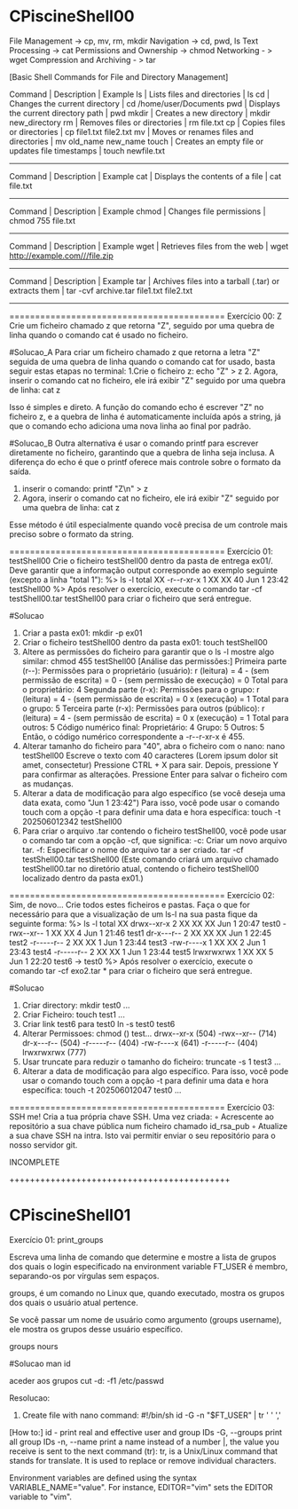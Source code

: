 # CPiscineShell00

File Management -> cp, mv, rm, mkdir
Navigation -> cd, pwd, ls
Text Processing -> cat
Permissions and Ownership -> chmod
Networking - > wget
Compression and Archiving - > tar

[Basic Shell Commands for File and Directory Management]

Command	| Description	                                          | Example
ls	    | Lists files and directories	                          | ls
cd	    | Changes the current directory	                        | cd /home/user/Documents
pwd	    | Displays the current directory path                   | pwd
mkdir	  | Creates a new directory	                              | mkdir new_directory
rm	    | Removes files or directories	                        | rm file.txt
cp	    | Copies files or directories	                          | cp file1.txt file2.txt
mv	    | Moves or renames files and directories                | mv old_name new_name
touch   | Creates an empty file or updates file timestamps      | touch newfile.txt
__________________________________________________________________________________________________________

Command	| Description	                                          | Example
cat	    | Displays the contents of a file	                      | cat file.txt
__________________________________________________________________________________________________________

Command	| Description	                                          | Example
chmod	  | Changes file permissions	                            | chmod 755 file.txt
__________________________________________________________________________________________________________

Command	| Description	                                          | Example
wget    |	Retrieves files from the web	                        | wget http://example.com///file.zip
__________________________________________________________________________________________________________

Command	| Description	                                          | Example
tar	    | Archives files into a tarball (.tar) or extracts them	| tar -cvf archive.tar file1.txt file2.txt
__________________________________________________________________________________________________________

==========================================
Exercício 00: Z
Crie um ficheiro chamado z que retorna "Z", seguido por uma quebra de linha quando o comando cat é usado no ficheiro.


#Solucao_A
Para criar um ficheiro chamado z que retorna a letra "Z" seguida de uma quebra de linha quando o comando cat for usado, basta seguir estas etapas no terminal:
  1.Crie o ficheiro z:
  echo "Z" > z
  2. Agora, inserir o comando cat no ficheiro, ele irá exibir "Z" seguido por uma quebra de linha:
  cat z

Isso é simples e direto. 
A função do comando echo é escrever "Z" no ficheiro z, e a quebra de linha é automaticamente incluída após a string, já que o comando echo adiciona uma nova linha ao final por padrão.

#Solucao_B
Outra alternativa é usar o comando printf para escrever diretamente no ficheiro, garantindo que a quebra de linha seja inclusa. A diferença do echo é que o printf oferece mais controle sobre o formato da saída.
  1. inserir o comando:
  printf "Z\n" > z
  2. Agora, inserir o comando cat no ficheiro, ele irá exibir "Z" seguido por uma quebra de linha:
  cat z

Esse método é útil especialmente quando você precisa de um controle mais preciso sobre o formato da string.

==========================================
Exercício 01: testShell00
Crie o ficheiro testShell00 dentro da pasta de entrega ex01/.
Deve garantir que a informação output corresponde ao exemplo seguinte (excepto
a linha "total 1"):
  %> ls -l
  total XX
  -r--r-xr-x 1 XX XX 40 Jun 1 23:42 testShell00
  %>
Após resolver o exercício, execute o comando tar -cf testShell00.tar testShell00
para criar o ficheiro que será entregue.


#Solucao
1. Criar a pasta ex01: 
  mkdir -p ex01
2. Criar o ficheiro testShell00 dentro da pasta ex01:
  touch testShell00
3. Altere as permissões do ficheiro para garantir que o ls -l mostre algo similar:
  chmod 455 testShell00
                  [Análise das permissões:]
                  Primeira parte (r--): Permissões para o proprietário (usuário):
                  r (leitura) = 4
                  - (sem permissão de escrita) = 0
                  - (sem permissão de execução) = 0
                  Total para o proprietário: 4
                  Segunda parte (r-x): Permissões para o grupo:
                  r (leitura) = 4
                  - (sem permissão de escrita) = 0
                  x (execução) = 1
                  Total para o grupo: 5
                  Terceira parte (r-x): Permissões para outros (público):
                  r (leitura) = 4
                  - (sem permissão de escrita) = 0
                  x (execução) = 1
                  Total para outros: 5
                  Código numérico final:
                  Proprietário: 4
                  Grupo: 5
                  Outros: 5
                  Então, o código numérico correspondente a -r--r-xr-x é 455.
4. Alterar tamanho do ficheiro para "40", abra o ficheiro com o nano:
  nano testShell00
    Escreve o texto com 40 caracteres (Lorem ipsum dolor sit amet, consectetur)
      Pressione CTRL + X para sair.
      Depois, pressione Y para confirmar as alterações.
      Pressione Enter para salvar o ficheiro com as mudanças.
6. Alterar a data de modificação para algo específico (se você deseja uma data exata, como "Jun 1 23:42")
Para isso, você pode usar o comando touch com a opção -t para definir uma data e hora específica:
  touch -t 202506012342 testShell00
7. Para criar o arquivo .tar contendo o ficheiro testShell00, você pode usar o comando tar com a opção -cf, que significa:
-c: Criar um novo arquivo tar.
-f: Especificar o nome do arquivo tar a ser criado.
  tar -cf testShell00.tar testShell00
(Este comando criará um arquivo chamado testShell00.tar no diretório atual, contendo o ficheiro testShell00 localizado dentro da pasta ex01.)

==========================================
Exercício 02: Sim, de novo...
Crie todos estes ficheiros e pastas. Faça o que for necessário para que a visualização
de um ls-l na sua pasta fique da seguinte forma:
  %> ls -l
  total XX
  drwx--xr-x 2 XX XX XX Jun 1 20:47 test0
  -rwx--xr-- 1 XX XX 4 Jun 1 21:46 test1
  dr-x---r-- 2 XX XX XX Jun 1 22:45 test2
  -r-----r-- 2 XX XX 1 Jun 1 23:44 test3
  -rw-r----x 1 XX XX 2 Jun 1 23:43 test4
  -r-----r-- 2 XX XX 1 Jun 1 23:44 test5
  lrwxrwxrwx 1 XX XX 5 Jun 1 22:20 test6 -> test0
  %>
Após resolver o exercício, execute o comando tar -cf exo2.tar * para criar o
ficheiro que será entregue.


#Solucao
1. Criar directory:
  mkdir test0
  ...
2. Criar Ficheiro:
  touch test1
  ...
3. Criar link test6 para test0
  ln -s test0 test6
4. Alterar Permissoes:
  chmod () test...
  drwx--xr-x (504)
  -rwx--xr-- (714)
  dr-x---r-- (504)
  -r-----r-- (404)
  -rw-r----x (641)
  -r-----r-- (404)
  lrwxrwxrwx (777)
5. Usar truncate para reduzir o tamanho do ficheiro:
  truncate -s 1 test3
  ...
6. Alterar a data de modificação para algo específico.
Para isso, você pode usar o comando touch com a opção -t para definir uma data e hora específica:
  touch -t 202506012047 test0
  ...
   
==========================================
Exercício 03: SSH me!
Cria a tua própria chave SSH. Uma vez criada:
◦ Acrescente ao repositório a sua chave pública num ficheiro chamado id_rsa_pub
◦ Atualize a sua chave SSH na intra. Isto vai permitir enviar o seu repositório
para o nosso servidor git.

INCOMPLETE


+++++++++++++++++++++++++++++++++++++++++++
# CPiscineShell01
Exercício 01: print_groups

Escreva uma linha de comando que determine e mostre a lista de grupos dos quais
o login especificado na environment variable FT_USER é membro, separando-os
por vírgulas sem espaços.


groups, é um comando no Linux que, quando executado, mostra os grupos dos quais o usuário atual pertence.

Se você passar um nome de usuário como argumento (groups username), ele mostra os grupos desse usuário específico.

groups nours


#Solucao
man id

aceder aos grupos
cut -d: -f1 /etc/passwd


Resolucao:
1. Create file with nano command:
  #!/bin/sh
  id -G -n "$FT_USER" | tr ' ' ','

[How to:]
id - print real and effective user and group IDs
         -G, --groups
                print all group IDs
         -n, --name
                print a name instead of a number
|, the value you receive is sent to the next command (tr):
  tr, is a Unix/Linux command that stands for translate.
    It is used to replace or remove individual characters.

Environment variables are defined using the syntax VARIABLE_NAME="value". For instance, EDITOR="vim" sets the EDITOR variable to "vim". 



